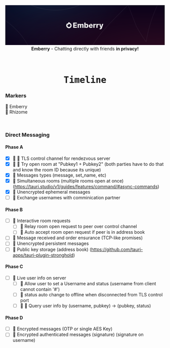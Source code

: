 <img src="assets/banner.png" alt="Emberry" />

<br>

<div align="center">
    <b>Emberry</b> - Chatting directly with friends <b>in privacy!</b><br>
</div>

<br>

<br>

<h1 align="center"><samp>Timeline</samp></h1>

<h3>Markers</h3>

:grapes: Emberry <br>
:seedling: Rhizome

<br>

<h3>Direct Messaging</h3>

<h4>Phase A</h4>

- [x] :grapes: :seedling: TLS control channel for rendezvous server
- [x] :grapes: :seedling: Try open room at "Pubkey1 + Pubkey2" (both parties have to do that and know the room ID because its unique)
- [x] :grapes: Messages types (message, set_name, etc)
- [x] :grapes: Simultaneous rooms (multiple rooms open at once) (https://tauri.studio/v1/guides/features/command/#async-commands)
- [x] :grapes: Unencrypted ephemeral messages
- [ ] :grapes: Exchange usernames with comminication partner <br>

<h4>Phase B</h4>

- [ ] :seedling: Interactive room requests
  - [ ] :seedling: Relay room open request to peer over control channel
  - [ ] :grapes: Auto accept room open request if peer is in address book
- [ ] :grapes: Message received and order ensurance (TCP-like promises)
- [ ] :grapes: Unencrypted persistent messages <br>
- [ ] :grapes: Public key storage (address book) (https://github.com/tauri-apps/tauri-plugin-stronghold)

<h4>Phase C</h4>

- [ ] :seedling: Live user info on server
  - [ ] :seedling: Allow user to set a Username and status (username from client cannot contain '#')
  - [ ] :seedling: status auto change to offline when disconnected from TLS control port
  - [ ] :grapes: :seedling: Query user info by (username, pubkey) -> (pubkey, status) <br>

<h4>Phase D</h4>

- [ ] :grapes: Encrypted messages (OTP or single AES Key)
- [ ] :grapes: Encrypted authenticated messages (signature) (signature on username)

<br>
